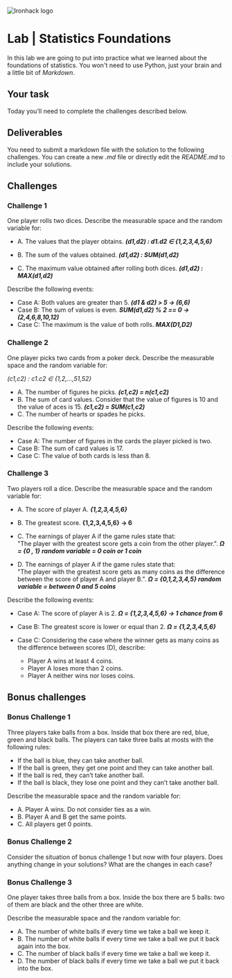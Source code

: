 ![Ironhack logo](https://i.imgur.com/1QgrNNw.png)

# Lab | Statistics Foundations
In this lab we are going to put into practice what we learned about the foundations of statistics. You won't need to use Python, just your brain and a little bit of *Markdown*. 

## Your task
Today you'll need to complete the challenges described below.

## Deliverables
You need to submit a markdown file with the solution to the following challenges. You can create a new *.md* file or directly edit the *README.md* to include your solutions.

## Challenges
### Challenge 1
One player rolls two dices. Describe the measurable space and the random variable for:

* A. The values that the player obtains. 
***(d1,d2) : d1.d2 ∈ {1,2,3,4,5,6}***

* B. The sum of the values obtained.
***(d1,d2) : SUM(d1,d2)***
* C. The maximum value obtained after rolling both dices.
***(d1,d2) : MAX(d1,d2)***

Describe the following events:

* Case A: Both values are greater than 5.
***(d1 & d2) > 5 -> (6,6)*** 
* Case B: The sum of values is even.
***SUM(d1,d2) % 2 == 0 ->(2,4,6,8,10,12)***
* Case C: The maximum is the value of both rolls.
***MAX(D1,D2)***

### Challenge 2
One player picks two cards from a poker deck. Describe the measurable space and the random variable for:

*(c1,c2) : c1.c2 ∈ {1,2,...,51,52}*

* A. The number of figures he picks.
***(c1,c2) = n(c1,c2)***
* B. The sum of card values. Consider that the value of figures is 10 and the value of aces is 15.
***(c1,c2) = SUM(c1,c2)***
* C. The number of hearts or spades he picks.

Describe the following events:
* Case A: The number of figures in the cards the player picked is two.
* Case B: The sum of card values is 17.
* Case C: The value of both cards is less than 8.

### Challenge 3
Two players roll a dice. Describe the measurable space and the random variable for:
* A. The score of player A. ***{1,2,3,4,5,6}***

* B. The greatest score. **{1,2,3,4,5,6} -> 6**

* C. The earnings of player A if the game rules state that:  
"The player with the greatest score gets a coin from the other player.". ***Ω = {0 , 1} random variable = 0 coin or 1 coin***
* D. The earnings of player A if the game rules state that:  
"The player with the greatest score gets as many coins as the difference between the score of player A and player B.". 
***Ω = {0,1,2,3,4,5} random variable = between 0 and 5 coins***

Describe the following events:
* Case A: The score of player A is 2. 
***Ω = {1,2,3,4,5,6} -> 1 chance from 6***

* Case B: The greatest score is lower or equal than 2. 
***Ω = {1,2,3,4,5,6}***
* Case C: Considering the case where the winner gets as many coins as the difference between scores (D), describe: 
  * Player A wins at least 4 coins.
  * Player A loses more than 2 coins.
  * Player A neither wins nor loses coins.

## Bonus challenges
### Bonus Challenge 1
Three players take balls from a box. Inside that box there are red, blue, green and black balls. The players can take three balls at mosts with the following rules:

* If the ball is blue, they can take another ball.
* If the ball is green, they get one point and they can take another ball.
* If the ball is red, they can’t take another ball.
* If the ball is black, they lose one point and they can’t take another ball.

Describe the measurable space and the random variable for:
* A. Player A wins. Do not consider ties as a win.
* B. Player A and B get the same points.
* C. All players get 0 points.

### Bonus Challenge 2
Consider the situation of bonus challenge 1 but now with four players. Does anything change in your solutions? What are the changes in each case?

### Bonus Challenge 3
One player takes three balls from a box. Inside the box there are 5 balls: two of them are black and the other three are white. 

Describe the measurable space and the random variable for:
* A. The number of white balls if every time we take a ball we keep it.
* B. The number of white balls if every time we take a ball we put it back again into the box.
* C. The number of black balls if every time we take a ball we keep it.
* D. The number of black balls if every time we take a ball we put it back into the box.